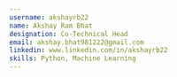 ```yaml
---
username: akshayrb22
name: Akshay Ram Bhat
designation: Co-Technical Head
email: akshay.bhat981222@gmail.com
linkedin: www.linkedin.com/in/akshayrb22
skills: Python, Machine Learning
---
```

